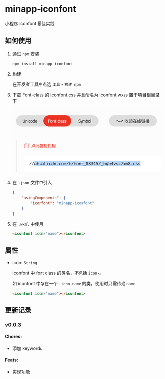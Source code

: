 # minapp-iconfont

小程序 iconfont 最佳实践

## 如何使用

1. 通过 `npm` 安装

    ```sh
    npm install minapp-iconfont
    ```

1. 构建

    在开发者工具中点选 `工具` - `构建 npm`

1. 下载 Font-class 的 iconfont.css 并重命名为 iconfont.wxss 置于项目根目录下

    ![](./doc/1.png)

1. 在 `.json` 文件中引入

    ```json
    {
        "usingComponents": {
            "iconfont": "minapp-iconfont"
        }
    }
    ```

1. 在 `.wxml` 中使用

    ```html
    <iconfont icon="name"></iconfont>
    ```

## 属性

- icon: `String`

    iconfont 中 font class 的类名，不包括 `icon-`。

    如 iconfont 中存在一个 `.icon-name` 的类，使用时只需传递 `name`

    ```html
    <iconfont icon="name"></iconfont>
    ```

## 更新记录

### v0.0.3

#### Chores:

- 添加 keywords

#### Feats:

- 实现功能
